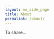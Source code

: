 ```yaml
---
layout: no_side_page
title: About
permalink: /about/
---
```


 <div class="mt50"></div> 

To share... 